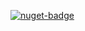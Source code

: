 [![nuget-badge](https://img.shields.io/badge/nuget-active-blue.svg)](https://www.nuget.org/packages/NequeoDataCommon)
